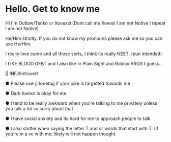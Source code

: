 # Hello. Get to know me
Hi I'm Outlaw/Tenko or Xovexzi (Dont call me Xovosi I am not Notive I repeat I am not Notive)

He/Him strictly. If you do not know my pronouns please ask me so you can use He/Him.

I really love camo and all those sorts, I think its really NEET. (pun intended)

I LIKE BLOOD DEBT and I also like In Plain Sight and Roblox ARGS I guess...

|| INFJ/Introvert

●  Please use /j tonetag if your joke is targetted towards me

●  Dark humor is okay for me.

●  I tend to be really awkward when you're talking to me privately unless you talk a lot so sorry about that

●  I have social anxiety and its hard for me to approach people to talk

●  I also stutter when saying the letter T and or words that start with T. (if you're in a vc with me; likely will not happen though)
